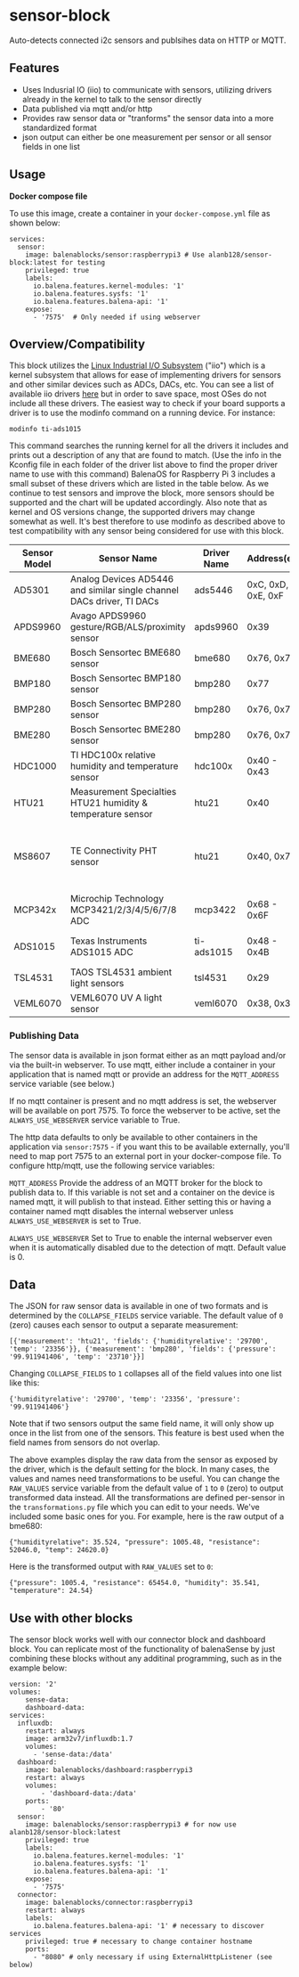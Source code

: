 # sensor-block
Auto-detects connected i2c sensors and publsihes data on HTTP or MQTT.

## Features
- Uses Indusrial IO (iio) to communicate with sensors, utilizing drivers already in the kernel to talk to the sensor directly
- Data published via mqtt and/or http
- Provides raw sensor data or "tranforms" the sensor data into a more standardized format 
- json output can either be one measurement per sensor or all sensor fields in one list 

## Usage

**Docker compose file**

To use this image, create a container in your `docker-compose.yml` file as shown below:

```
services:
  sensor:
    image: balenablocks/sensor:raspberrypi3 # Use alanb128/sensor-block:latest for testing
    privileged: true
    labels:
      io.balena.features.kernel-modules: '1'
      io.balena.features.sysfs: '1'
      io.balena.features.balena-api: '1'
    expose:
      - '7575'  # Only needed if using webserver
```

## Overview/Compatibility
This block utilizes the [Linux Industrial I/O Subsystem](https://wiki.analog.com/software/linux/docs/iio/iio) ("iio") which is a kernel subsystem that allows for ease of implementing drivers for sensors and other similar devices such as ADCs, DACs, etc.  You can see a list of available iio drivers [here](https://git.kernel.org/pub/scm/linux/kernel/git/stable/linux.git/tree/drivers/iio?h=linux-5.4.y) but in order to save space, most OSes do not include all these drivers. The easiest way to check if your board supports a driver is to use the modinfo command on a running device. For instance:
```
modinfo ti-ads1015
```
This command searches the running kernel for all the drivers it includes and prints out a description of any that are found to match. (Use the info in the Kconfig file in each folder of the driver list above to find the proper driver name to use with this command) BalenaOS for Raspberry Pi 3 includes a small subset of these drivers which are listed in the table below. As we continue to test sensors and improve the block, more sensors should be supported and the chart will be updated accordingly. Also note that as kernel and OS versions change, the supported drivers may change somewhat as well. It's best therefore to use modinfo as described above to test compatibility with any sensor being considered for use with this block.

| Sensor Model | Sensor Name | Driver Name | Address(es) | Tested? |
| ------------ | ----------- | ----------- | ----------- | ------- |
| AD5301 | Analog Devices AD5446 and similar single channel DACs driver, TI DACs | ads5446 | 0xC, 0xD, 0xE, 0xF | Not tested |
| APDS9960 | Avago APDS9960 gesture/RGB/ALS/proximity sensor | apds9960 | 0x39 | Yes, NOT working |
| BME680 | Bosch Sensortec BME680 sensor | bme680 | 0x76, 0x77 | Yes, works |
| BMP180 | Bosch Sensortec BMP180 sensor | bmp280 | 0x77 | Not tested |
| BMP280 | Bosch Sensortec BMP280 sensor | bmp280 | 0x76, 0x77 | Yes, works |
| BME280 | Bosch Sensortec BME280 sensor | bmp280 | 0x76, 0x77 | Yes, works |
| HDC1000 | TI HDC100x relative humidity and temperature sensor | hdc100x | 0x40 - 0x43 | Not tested |
| HTU21 | Measurement Specialties HTU21 humidity & temperature sensor | htu21 | 0x40 | Yes, works |
| MS8607 | TE Connectivity PHT sensor | htu21 | 0x40, 0x76 | Yes, works partially (no pressure reading) |
| MCP342x | Microchip Technology MCP3421/2/3/4/5/6/7/8 ADC | mcp3422 | 0x68 - 0x6F | Not tested |
| ADS1015 | Texas Instruments ADS1015 ADC | ti-ads1015 | 0x48 - 0x4B | Yes, NOT working |
| TSL4531 | TAOS TSL4531 ambient light sensors | tsl4531 | 0x29 | Not tested |
| VEML6070 | VEML6070 UV A light sensor | veml6070 | 0x38, 0x39 | Yes, works |


### Publishing Data

The sensor data is available in json format either as an mqtt payload and/or via the built-in webserver. To use mqtt, either include a container in your application that is named mqtt or provide an address for the `MQTT_ADDRESS` service variable (see below.)

If no mqtt container is present and no mqtt address is set, the webserver will be available on port 7575. To force the webserver to be active, set the `ALWAYS_USE_WEBSERVER` service variable to True.

The http data defaults to only be available to other containers in the application via `sensor:7575` - if you want this to be available externally, you'll need to map port 7575 to an external port in your docker-compose file. To configure http/mqtt, use the following service variables:

`MQTT_ADDRESS` 	Provide the address of an MQTT broker for the block to publish data to. If this variable is not set and a container on the device is named mqtt, it will publish to that instead. Either setting this or having a container named mqtt disables the internal webserver unless `ALWAYS_USE_WEBSERVER` is set to True.

`ALWAYS_USE_WEBSERVER` 	Set to True to enable the internal webserver even when it is automatically disabled due to the detection of mqtt. Default value is 0.


## Data

The JSON for raw sensor data is available in one of two formats and is determined by the `COLLAPSE_FIELDS` service variable. The default value of `0` (zero) causes each sensor to output a separate measurement:
```
[{'measurement': 'htu21', 'fields': {'humidityrelative': '29700', 'temp': '23356'}}, {'measurement': 'bmp280', 'fields': {'pressure': '99.911941406', 'temp': '23710'}}]
```

Changing `COLLAPSE_FIELDS` to `1` collapses all of the field values into one list like this:
```
{'humidityrelative': '29700', 'temp': '23356', 'pressure': '99.911941406'}
```
Note that if two sensors output the same field name, it will only show up once in the list from one of the sensors. This feature is best used when the field names from sensors do not overlap.

The above examples display the raw data from the sensor as exposed by the driver, which is the default setting for the block. In many cases, the values and names need transformations to be useful. You can change the `RAW_VALUES` service variable from the default value of `1` to `0` (zero) to output transformed data instead. All the transformations are defined per-sensor in the `transformations.py` file which you can edit to your needs. We've included some basic ones for you. For example, here is the raw output of a bme680:
```
{"humidityrelative": 35.524, "pressure": 1005.48, "resistance": 52046.0, "temp": 24620.0}
```
Here is the transformed output with `RAW_VALUES` set to `0`:
```
{"pressure": 1005.4, "resistance": 65454.0, "humidity": 35.541, "temperature": 24.54}
```


## Use with other blocks

The sensor block works well with our connector block and dashboard block. You can replicate most of the functionality of balenaSense by just combining these blocks without any additinal programming, such as in the example below:

```
version: '2'
volumes:
    sense-data:
    dashboard-data:
services:
  influxdb:
    restart: always
    image: arm32v7/influxdb:1.7
    volumes:
      - 'sense-data:/data'
  dashboard:
    image: balenablocks/dashboard:raspberrypi3
    restart: always
    volumes:
        - 'dashboard-data:/data'
    ports:
        - '80'
  sensor:
    image: balenablocks/sensor:raspberrypi3 # for now use alanb128/sensor-block:latest
    privileged: true
    labels:
      io.balena.features.kernel-modules: '1'
      io.balena.features.sysfs: '1'
      io.balena.features.balena-api: '1'
    expose:
      - '7575'
  connector:
    image: balenablocks/connector:raspberrypi3
    restart: always
    labels:
      io.balena.features.balena-api: '1' # necessary to discover services
    privileged: true # necessary to change container hostname
    ports:
      - "8080" # only necessary if using ExternalHttpListener (see below)
  ```
